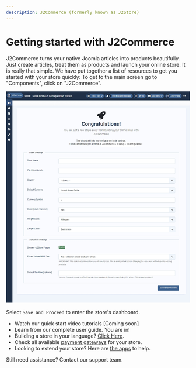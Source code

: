 ```yaml
---
description: J2Commerce (formerly known as J2Store)
---
```


# Getting started with J2Commerce

J2Commerce turns your native Joomla articles into products beautifully. Just create articles, treat them as products and launch your online store. It is really that simple. We have put together a list of resources to get you started with your store quickly:  To get to the main screen go to "Components", click on "J2Commerce".

![Getting Started](../../assets/congratulations1.webp)

Select `Save and Proceed` to enter the store's dashboard.

* Watch our quick start video tutorials \[Coming soon]
* Learn from our complete user guide. You are in!
* Building a store in your language? [Click Here](https://www.j2commerce.com/extensions/translations).
* Check all available [payment gateways](https://www.j2commerce.com/extensions/payment-plugins) for your store.
* Looking to extend your store? Here are [the apps](https://www.j2commerce.com/extensions) to help.

Still need assistance? Contact our support team.
